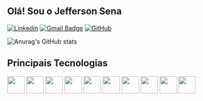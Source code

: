 ## Olá! Sou o Jefferson Sena 
[![Linkedin](https://img.shields.io/badge/-Linkedin-blue?style=flat-square&logo=Linkedin&logoColor=white&link=https://www.linkedin.com/in/jefferson-sena-5000ab17b/)](https://www.linkedin.com/in/jefferson-sena-5000ab17b/)
[![Gmail Badge](https://img.shields.io/badge/-Gmail-red?style=flat-square&logo=Gmail&logoColor=white&link=mailto:jeffersonsena12144@gmail.com)](mailto:jeffersonsena12144@gmail.com)
[![GitHub](https://img.shields.io/github/followers/iuricode?label=GitHub&style=social)](https://github.com/JeffersonSenaa)

![Anurag's GitHub stats](https://github-readme-stats.vercel.app/api?username=JeffersonSenaa&count_private=true&show_icons=true&theme=tokyonight) </br>
<!-- ![Top Langs](https://github-readme-stats-sigma-five.vercel.app/api/top-langs/?username=JeffersonSenaa&count_private=true&layout=compact&theme=tokyonight)  -->


## Principais Tecnologias
  <div>
  <img src="https://cdn.jsdelivr.net/gh/devicons/devicon@latest/icons/java/java-original.svg" width="40" height="40"/>
  <img src="https://cdn.jsdelivr.net/gh/devicons/devicon@latest/icons/spring/spring-original-wordmark.svg" width="40" height="40"/>
  <img src="https://cdn.jsdelivr.net/gh/devicons/devicon@latest/icons/pypi/pypi-original.svg" width="40" height="40"/>
  <img src="https://cdn.jsdelivr.net/gh/devicons/devicon@latest/icons/python/python-original.svg" width="40" height="40"/>
  <img src="https://cdn.jsdelivr.net/gh/devicons/devicon@latest/icons/pytest/pytest-original-wordmark.svg" width="40" height="40"/>
  <img src="https://cdn.jsdelivr.net/gh/devicons/devicon@latest/icons/git/git-original.svg" width="40" height="40"/>
  <img src="https://cdn.jsdelivr.net/gh/devicons/devicon@latest/icons/c/c-original.svg" width="40" height="40"/>
  <img src="https://cdn.jsdelivr.net/gh/devicons/devicon@latest/icons/html5/html5-original-wordmark.svg" width="40" height="40"/>     
  <img src="https://cdn.jsdelivr.net/gh/devicons/devicon@latest/icons/css3/css3-original-wordmark.svg" width="40" height="40"/>
  <img src="https://cdn.jsdelivr.net/gh/devicons/devicon@latest/icons/javascript/javascript-original.svg" width="40" height="40"/>      
</div>
